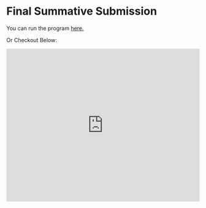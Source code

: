 # Final Summative Submission

You can run the program <a href="https://repl.it/@kayisire/WiseWhitesmokeGreyware">here.</a>

Or Checkout Below:

<iframe height="400px" width="100%" src="https://repl.it/@kayisire/WiseWhitesmokeGreyware?lite=true" scrolling="no" frameborder="no" allowtransparency="true" allowfullscreen="true" sandbox="allow-forms allow-pointer-lock allow-popups allow-same-origin allow-scripts allow-modals"></iframe>
